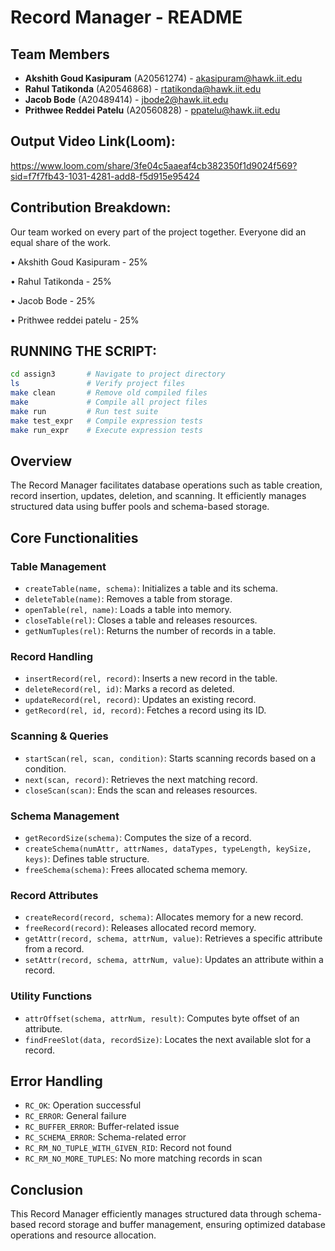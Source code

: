 # **Record Manager - README**

## **Team Members**
- **Akshith Goud Kasipuram** (A20561274) - akasipuram@hawk.iit.edu
- **Rahul Tatikonda** (A20546868) - rtatikonda@hawk.iit.edu
- **Jacob Bode** (A20489414) - jbode2@hawk.iit.edu
- **Prithwee Reddei Patelu** (A20560828) - ppatelu@hawk.iit.edu

## **Output Video Link(Loom):**
 https://www.loom.com/share/3fe04c5aaeaf4cb382350f1d9024f569?sid=f7f7fb43-1031-4281-add8-f5d915e95424

 ## **Contribution Breakdown:**

Our team worked on every part of the project together. Everyone did an equal share of the work.

•  Akshith Goud Kasipuram  - 25%

•  Rahul Tatikonda         - 25%

•  Jacob Bode              - 25%

• Prithwee reddei patelu   - 25%



 ## **RUNNING THE SCRIPT:**
```sh
cd assign3       # Navigate to project directory
ls               # Verify project files
make clean       # Remove old compiled files
make             # Compile all project files
make run         # Run test suite
make test_expr   # Compile expression tests
make run_expr    # Execute expression tests
```

## **Overview**
The Record Manager facilitates database operations such as table creation, record insertion, updates, deletion, and scanning. It efficiently manages structured data using buffer pools and schema-based storage.

## **Core Functionalities**
### **Table Management**
- `createTable(name, schema)`: Initializes a table and its schema.
- `deleteTable(name)`: Removes a table from storage.
- `openTable(rel, name)`: Loads a table into memory.
- `closeTable(rel)`: Closes a table and releases resources.
- `getNumTuples(rel)`: Returns the number of records in a table.

### **Record Handling**
- `insertRecord(rel, record)`: Inserts a new record in the table.
- `deleteRecord(rel, id)`: Marks a record as deleted.
- `updateRecord(rel, record)`: Updates an existing record.
- `getRecord(rel, id, record)`: Fetches a record using its ID.

### **Scanning & Queries**
- `startScan(rel, scan, condition)`: Starts scanning records based on a condition.
- `next(scan, record)`: Retrieves the next matching record.
- `closeScan(scan)`: Ends the scan and releases resources.

### **Schema Management**
- `getRecordSize(schema)`: Computes the size of a record.
- `createSchema(numAttr, attrNames, dataTypes, typeLength, keySize, keys)`: Defines table structure.
- `freeSchema(schema)`: Frees allocated schema memory.

### **Record Attributes**
- `createRecord(record, schema)`: Allocates memory for a new record.
- `freeRecord(record)`: Releases allocated record memory.
- `getAttr(record, schema, attrNum, value)`: Retrieves a specific attribute from a record.
- `setAttr(record, schema, attrNum, value)`: Updates an attribute within a record.

### **Utility Functions**
- `attrOffset(schema, attrNum, result)`: Computes byte offset of an attribute.
- `findFreeSlot(data, recordSize)`: Locates the next available slot for a record.

## **Error Handling**
- `RC_OK`: Operation successful
- `RC_ERROR`: General failure
- `RC_BUFFER_ERROR`: Buffer-related issue
- `RC_SCHEMA_ERROR`: Schema-related error
- `RC_RM_NO_TUPLE_WITH_GIVEN_RID`: Record not found
- `RC_RM_NO_MORE_TUPLES`: No more matching records in scan

## **Conclusion**
This Record Manager efficiently manages structured data through schema-based record storage and buffer management, ensuring optimized database operations and resource allocation.

